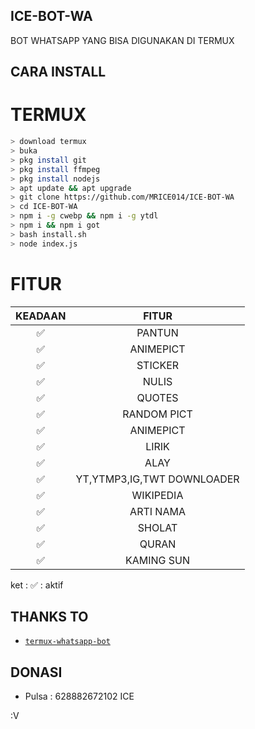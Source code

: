 ## ICE-BOT-WA
BOT WHATSAPP YANG BISA DIGUNAKAN DI TERMUX







## CARA INSTALL
# TERMUX
```bash
> download termux
> buka
> pkg install git
> pkg install ffmpeg
> pkg install nodejs
> apt update && apt upgrade
> git clone https://github.com/MRICE014/ICE-BOT-WA
> cd ICE-BOT-WA
> npm i -g cwebp && npm i -g ytdl
> npm i && npm i got
> bash install.sh
> node index.js
```


# FITUR

| KEADAAN       |               FITUR     |
| :-----------: | :--------------------------------:  |
|       ✅       |    PANTUN                         |
|       ✅       | ANIMEPICT                         |
|       ✅       | STICKER                           |
|       ✅       | NULIS                             |
|       ✅       | QUOTES                            |
|       ✅       | RANDOM PICT                       |
|       ✅       | ANIMEPICT                         |
|       ✅       | LIRIK                             |
|       ✅       | ALAY                              |
|       ✅       | YT,YTMP3,IG,TWT DOWNLOADER        |
|       ✅       | WIKIPEDIA                         |
|       ✅       | ARTI NAMA                         |
|       ✅       | SHOLAT                            |
|       ✅       | QURAN                             |
|       ✅       | KAMING SUN                        |

ket : ✅ : aktif




## THANKS TO
* [`termux-whatsapp-bot`](https://github.com/fdciabdul/termux-whatsapp-bot)

## DONASI
* Pulsa : 628882672102 ICE

:V
